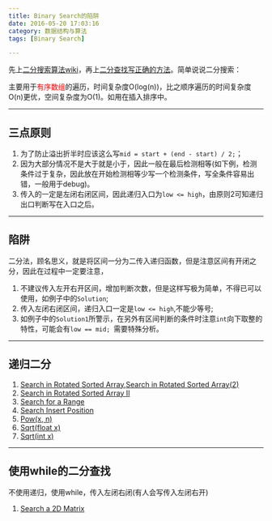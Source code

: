 ```yaml
---
title: Binary Search的陷阱
date: 2016-05-20 17:03:16
category: 数据结构与算法
tags: [Binary Search]

---
```


先上[二分搜索算法wiki](https://zh.wikipedia.org/wiki/%E4%BA%8C%E5%88%86%E6%90%9C%E7%B4%A2%E7%AE%97%E6%B3%95)，再上[二分查找写正确的方法](http://www.cppblog.com/converse/archive/2009/09/21/96893.aspx)。简单说说二分搜索：

主要用于<font color=red>有序数组</font>的遍历，时间复杂度O(log(n))，比之顺序遍历的时间复杂度O(n)更优，空间复杂度为O(1)。如用在插入排序中。

---

## 三点原则

1. 为了防止溢出折半时应该这么写`mid = start + (end - start) / 2;`；
2. 因为大部分情况不是大于就是小于，因此一般在最后检测相等(如下例，检测条件过于复杂，因此放在开始检测相等少写一个检测条件，写全条件容易出错，一般用于debug)。
3. 传入的一定是左闭右闭区间，因此递归入口为`low <= high`，由原则2可知递归出口判断写在入口之后。

---

## 陷阱

二分法，顾名思义，就是将区间一分为二传入递归函数，但是注意区间有开闭之分，因此在过程中一定要注意，
1. 不建议传入左开右开区间，增加判断次数，但是这样写极为简单，不得已可以使用，如例子中的`Solution`;
2. 传入左闭右闭区间，递归入口一定是`low <= high`,不能少等号;
3. 如例子中的`Solution1`所警示，在另外有区间判断的条件时注意`int`向下取整的特性，可能会有`low == mid; `需要特殊分析。

---

## 递归二分

1. [Search in Rotated Sorted Array](https://github.com/applefishsky009/LeetCode/blob/master/33%20-%20Search%20in%20Rotated%20Sorted%20Array/33%20-%20Search%20in%20Rotated%20Sorted%20Array.cpp),[Search in Rotated Sorted Array(2)][4]
2. [Search in Rotated Sorted Array II](https://github.com/applefishsky009/LeetCode/blob/master/81%20-%20Search%20in%20Rotated%20Sorted%20Array%20II/81%20-%20Search%20in%20Rotated%20Sorted%20Array%20II.cpp)
3. [Search for a Range](https://github.com/applefishsky009/LeetCode/blob/master/34%20-%20Search%20for%20a%20Range/34%20-%20Search%20for%20a%20Range.cpp)
4. [Search Insert Position](https://github.com/applefishsky009/LeetCode/blob/master/35%20-%20Search%20Insert%20Position/Search%20Insert%20Position.cpp)
5. [Pow(x, n)][1]
6. [Sqrt(float x)][2]
7. [Sqrt(int x)][3]

[1]:https://github.com/applefishsky009/LeetCode/blob/master/50%20-%20Pow(x%2C%20n)/50%20-%20Pow(x%2C%20n)%20.cpp
[2]:https://github.com/applefishsky009/LeetCode/blob/master/69%20-%20Sqrt(x)/69%20-%20Sqrt(float%20x).cpp
[3]:https://github.com/applefishsky009/LeetCode/blob/master/69%20-%20Sqrt(x)/69%20-%20Sqrt(int%20x).cpp
[4]:https://github.com/applefishsky009/LeetCode/blob/master/33%20-%20Search%20in%20Rotated%20Sorted%20Array/33%20-%20Search%20in%20Rotated%20Sorted%20Array(2).cpp

---

## 使用while的二分查找

不使用递归，使用while，传入左闭右闭(有人会写传入左闭右开)
1. [Search a 2D Matrix](https://github.com/applefishsky009/LeetCode/blob/master/74%20-%20Search%20a%202D%20Matrix/74%20-%20Search%20a%202D%20Matrix.cpp)